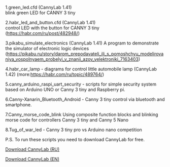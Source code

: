 1.green_led.cfd  (CannyLab 1.41)  
blink green LED for CANNY 3 tiny

2.habr_led_and_button.cfd (CannyLab 1.41)  
control LED with the button for CANNY 3 tiny
(https://habr.com/ru/post/482948/)

3.pikabu_simulate_electronics  (CannyLab 1.41) 
A program to demonstrate the simulator of electronic logic devices
(https://pikabu.ru/story/darom_prepodavateli_ili_s_pomoshchyu_modelirovaniya_vospolnyaem_probelyi_v_znanii_azov_yelektroniki_7163403)

4.habr_car_lamp  - diagrams for control little automobile lamp (CannyLab 1.42) (more:https://habr.com/ru/topic/489764/)

5.canny_arduino_raspi_uart_security - scripts for simple security system 
based on Arduino UNO or Canny 3 tiny and Raspberry pi.

6.Canny-Xanarin_Bluetooth_Android - Canny 3 tiny control via bluetooth and smartphone.

7.Canny_morse_code_blink Using composite function blocks and blinking morse code for controllers Canny 3 tiny and Canny 5 Nano

8.Tug_of_war_led - Canny 3 tiny pro vs Arduino nano competition


P.S. To run these scripts you need to download CannyLab for free.
  
  [Download CannyLab (RU)](https://canny.ru/downloads/)  
  
  [Download CannyLab (EN)](https://www.cannylogic.com/downloads/)   
